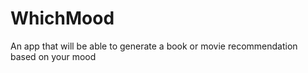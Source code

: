WhichMood
=========

An app that will be able to generate a book or movie recommendation based on your mood

